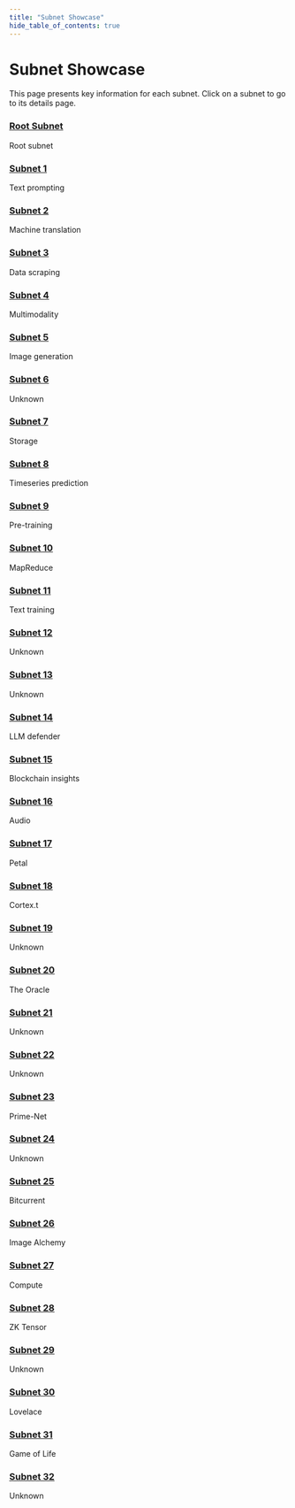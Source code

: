 ```yaml
---
title: "Subnet Showcase"
hide_table_of_contents: true
---
```


# Subnet Showcase

This page presents key information for each subnet. Click on a subnet to go to its details page. 

<div class="subnet-container">
  <div class="subnet-card">
    <div class="subnet-card-body">
      <a href="subnet-1"><h3 class="subnet-card-title">Root Subnet</h3></a>
      <p class="subnet-card-text">Root subnet</p>
    </div>
  </div> 
</div>

<div class="subnet-container">
<div class="subnet-card">
    <div class="subnet-card-body">
      <a href="subnet-1"><h3 class="subnet-card-title">Subnet 1</h3></a>
      <p class="subnet-card-text">Text prompting</p>
    </div>
  </div> 
  <div class="subnet-card">
    <div class="subnet-card-body">
      <a href="subnet-1"><h3 class="subnet-card-title">Subnet 2</h3></a>
      <p class="subnet-card-text">Machine translation</p>
    </div>
  </div>
  <div class="subnet-card">
    <div class="subnet-card-body">
      <a href="subnet-1"><h3 class="subnet-card-title">Subnet 3</h3></a>
      <p class="subnet-card-text">Data scraping</p>
    </div>
  </div>
  <div class="subnet-card">
    <div class="subnet-card-body">
      <a href="subnet-1"><h3 class="subnet-card-title">Subnet 4</h3></a>
      <p class="subnet-card-text">Multimodality</p>
    </div>
  </div>  
</div>
<div class="subnet-container">
  <div class="subnet-card">
    <div class="subnet-card-body">
      <a href="subnet-1"><h3 class="subnet-card-title">Subnet 5</h3></a>
      <p class="subnet-card-text">Image generation</p>
    </div>
  </div> 
  <div class="subnet-card">
    <div class="subnet-card-body">
      <a href="subnet-1"><h3 class="subnet-card-title">Subnet 6</h3></a>
      <p class="subnet-card-text">Unknown</p>
    </div>
  </div>
  <div class="subnet-card">
    <div class="subnet-card-body">
      <a href="subnet-1"><h3 class="subnet-card-title">Subnet 7</h3></a>
      <p class="subnet-card-text">Storage</p>
    </div>
  </div>
  <div class="subnet-card">
    <div class="subnet-card-body">
      <a href="subnet-1"><h3 class="subnet-card-title">Subnet 8</h3></a>
      <p class="subnet-card-text">Timeseries prediction</p>
    </div>
  </div>  
</div>
<div class="subnet-container">
  <div class="subnet-card">
    <div class="subnet-card-body">
      <a href="subnet-1"><h3 class="subnet-card-title">Subnet 9</h3></a>
      <p class="subnet-card-text">Pre-training</p>
    </div>
  </div> 
  <div class="subnet-card">
    <div class="subnet-card-body">
      <a href="subnet-1"><h3 class="subnet-card-title">Subnet 10</h3></a>
      <p class="subnet-card-text">MapReduce</p>
    </div>
  </div>
  <div class="subnet-card">
    <div class="subnet-card-body">
      <a href="subnet-1"><h3 class="subnet-card-title">Subnet 11</h3></a>
      <p class="subnet-card-text">Text training</p>
    </div>
  </div>
  <div class="subnet-card">
    <div class="subnet-card-body">
      <a href="subnet-1"><h3 class="subnet-card-title">Subnet 12</h3></a>
      <p class="subnet-card-text">Unknown</p>
    </div>
  </div>  
</div>
<div class="subnet-container">
  <div class="subnet-card">
    <div class="subnet-card-body">
      <a href="subnet-1"><h3 class="subnet-card-title">Subnet 13</h3></a>
      <p class="subnet-card-text">Unknown</p>
    </div>
  </div> 
  <div class="subnet-card">
    <div class="subnet-card-body">
      <a href="subnet-1"><h3 class="subnet-card-title">Subnet 14</h3></a>
      <p class="subnet-card-text">LLM defender</p>
    </div>
  </div>
  <div class="subnet-card">
    <div class="subnet-card-body">
      <a href="subnet-1"><h3 class="subnet-card-title">Subnet 15</h3></a>
      <p class="subnet-card-text">Blockchain insights</p>
    </div>
  </div>
  <div class="subnet-card">
    <div class="subnet-card-body">
      <a href="subnet-1"><h3 class="subnet-card-title">Subnet 16</h3></a>
      <p class="subnet-card-text">Audio</p>
    </div>
  </div>  
</div>
<div class="subnet-container">
  <div class="subnet-card">
    <div class="subnet-card-body">
      <a href="subnet-1"><h3 class="subnet-card-title">Subnet 17</h3></a>
      <p class="subnet-card-text">Petal</p>
    </div>
  </div> 
  <div class="subnet-card">
    <div class="subnet-card-body">
      <a href="subnet-1"><h3 class="subnet-card-title">Subnet 18</h3></a>
      <p class="subnet-card-text">Cortex.t</p>
    </div>
  </div>
  <div class="subnet-card">
    <div class="subnet-card-body">
      <a href="subnet-1"><h3 class="subnet-card-title">Subnet 19</h3></a>
      <p class="subnet-card-text">Unknown</p>
    </div>
  </div>
  <div class="subnet-card">
    <div class="subnet-card-body">
      <a href="subnet-1"><h3 class="subnet-card-title">Subnet 20</h3></a>
      <p class="subnet-card-text">The Oracle</p>
    </div>
  </div>  
</div>
<div class="subnet-container">
  <div class="subnet-card">
    <div class="subnet-card-body">
      <a href="subnet-1"><h3 class="subnet-card-title">Subnet 21</h3></a>
      <p class="subnet-card-text">Unknown</p>
    </div>
  </div> 
  <div class="subnet-card">
    <div class="subnet-card-body">
      <a href="subnet-1"><h3 class="subnet-card-title">Subnet 22</h3></a>
      <p class="subnet-card-text">Unknown</p>
    </div>
  </div>
  <div class="subnet-card">
    <div class="subnet-card-body">
      <a href="subnet-1"><h3 class="subnet-card-title">Subnet 23</h3></a>
      <p class="subnet-card-text">Prime-Net</p>
    </div>
  </div>
  <div class="subnet-card">
    <div class="subnet-card-body">
      <a href="subnet-1"><h3 class="subnet-card-title">Subnet 24</h3></a>
      <p class="subnet-card-text">Unknown</p>
    </div>
  </div>  
</div>

<div class="subnet-container">
  <div class="subnet-card">
    <div class="subnet-card-body">
      <a href="subnet-1"><h3 class="subnet-card-title">Subnet 25</h3></a>
      <p class="subnet-card-text">Bitcurrent</p>
    </div>
  </div> 
  <div class="subnet-card">
    <div class="subnet-card-body">
      <a href="subnet-1"><h3 class="subnet-card-title">Subnet 26</h3></a>
      <p class="subnet-card-text">Image Alchemy</p>
    </div>
  </div>
  <div class="subnet-card">
    <div class="subnet-card-body">
      <a href="subnet-1"><h3 class="subnet-card-title">Subnet 27</h3></a>
      <p class="subnet-card-text">Compute</p>
    </div>
  </div>
  <div class="subnet-card">
    <div class="subnet-card-body">
      <a href="subnet-1"><h3 class="subnet-card-title">Subnet 28</h3></a>
      <p class="subnet-card-text">ZK Tensor</p>
    </div>
  </div>  
</div>
<div class="subnet-container">
  <div class="subnet-card">
    <div class="subnet-card-body">
      <a href="subnet-1"><h3 class="subnet-card-title">Subnet 29</h3></a>
      <p class="subnet-card-text">Unknown</p>
    </div>
  </div> 
  <div class="subnet-card">
    <div class="subnet-card-body">
      <a href="subnet-1"><h3 class="subnet-card-title">Subnet 30</h3></a>
      <p class="subnet-card-text">Lovelace</p>
    </div>
  </div>
  <div class="subnet-card">
    <div class="subnet-card-body">
      <a href="subnet-1"><h3 class="subnet-card-title">Subnet 31</h3></a>
      <p class="subnet-card-text">Game of Life</p>
    </div>
  </div>
  <div class="subnet-card">
    <div class="subnet-card-body">
      <a href="subnet-1"><h3 class="subnet-card-title">Subnet 32</h3></a>
      <p class="subnet-card-text">Unknown</p>
    </div>
  </div>  
</div>
